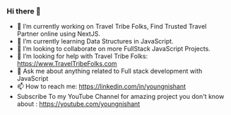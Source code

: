 ### Hi there 👋

- 🔭 I’m currently working on Travel Tribe Folks, Find Trusted Travel Partner online using NextJS.
- 🌱 I’m currently learning Data Structures in JavaScript.
- 👯 I’m looking to collaborate on more FullStack JavaScript Projects.
- 🤔 I’m looking for help with Travel Tribe Folks: https://www.TravelTribeFolks.com
- 💬 Ask me about anything related to Full stack development with JavaScript
- 📫 How to reach me: https://linkedin.com/in/youngnishant
- Subscribe To my YouTube Channel for amazing project you don't know about : https://youtube.com/youngnishant

